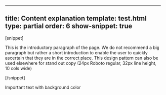 ---
title: Content explanation
template: test.html
type: partial
order: 6
show-snippet: true
------------------
[snippet]
<!--explanation-->
<div class="wrapper content--explanation">
    <div class="col-wrap">
        <div class="col col--fluid-offset-3 col--fluid-10">
            <p>This is the introductory paragraph of the page. We do not recommend a big paragraph but rather a short introduction to enable the user to quickly ascertain that they are in the correct place. This design pattern can also be used elsewhere for stand out copy (24px Roboto regular, 32px line height, 10 cols wide)
            </p>
        </div>
    </div>
</div>
[/snippet]

Important text with background color